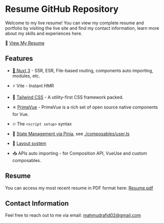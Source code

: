 # Resume GitHub Repository

Welcome to my live resume! You can view my complete resume and portfolio by visiting the live site and find my contact information, learn more about my skills and experiences here.

🔗 [View My Resume](https://mahmud-rafid.vercel.app)

## Features

- [💚 Nuxt 3](https://v3.nuxtjs.org) - SSR, ESR, File-based routing, components auto importing, modules, etc.

- ⚡️ Vite - Instant HMR

- 🎨 [Tailwind CSS](https://github.com/tailwindcss) - A utility-first CSS framework packed.

- :eight_spoked_asterisk: [PrimeVue](https://www.primefaces.org/primevue/) - PrimeVue is a rich set of open source native components for Vue.

- 🔥 The `<script setup>` syntax

- 🍍 [State Management via Pinia](https://pinia.esm.dev), see [./composables/user.ts](./composables/user.ts)

- 📑 [Layout system](./layouts)

- 📥 APIs auto importing - for Composition API, VueUse and custom composables.

## Resume

You can access my most recent resume in PDF format here: [Resume.pdf](https://drive.google.com/file/d/1emsQuCO7GmET5oNGWyfPXIA8Nm-JktkP/view?usp=drive_link)

## Contact Information

Feel free to reach out to me via email: [mahmudrafid02@gmail.com](mailto:mahmudrafid02@gmail.com)
